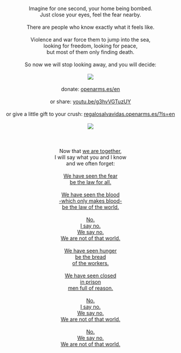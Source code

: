 <p align="center">Imagine for one second, your home being bombed.<br />Just close your eyes, feel the fear nearby.<br /><br />There are people who know exactly what it feels like.<br /><br />Violence and war force them to jump into the sea,<br />looking for freedom, looking for peace,<br />but most of them only finding death.<br /><br />So now we will stop looking away, and you will decide:<br /><br /><img src="https://user-images.githubusercontent.com/1634027/64528258-49a10800-d308-11e9-8aec-d965b76bf902.jpg"><br /><br />donate: <a href="https://www.openarms.es/en">openarms.es/en</a><br /><br />or share: <a href="https://youtu.be/g3hvVGTuzUY">youtu.be/g3hvVGTuzUY</a><br /><br />or give a little gift to your crush: <a href="https://regalosalvavidas.openarms.es/?ls=en">regalosalvavidas.openarms.es/?ls=en</a><br /><br /><img src="https://user-images.githubusercontent.com/1634027/64477334-94047680-d19a-11e9-92aa-999c33d1bc43.jpg" /></a><br /><br /><br /><br />Now that <a href="https://youtu.be/gjgudqRuUdc">we are together</a>,<br>I will say what you and I know<br>and we often forget:<br><br><a href="https://youtu.be/xT1Yx8voYD8?t=6481">We have seen the fear<br>be the law for all.<br><br>We have seen the blood<br>-which only makes blood-<br>be the law of the world.<br><br>No.<br>I say no.<br>We say no.<br>We are not of that world.<br><br>We have seen hunger<br>be the bread<br>of the workers.<br><br>We have seen closed<br>in prison<br>men full of reason.<br><br>No.<br>I say no.<br>We say no.<br>We are not of that world.<br><br>No.<br>We say no.<br>We are not of that world.</a></p>
